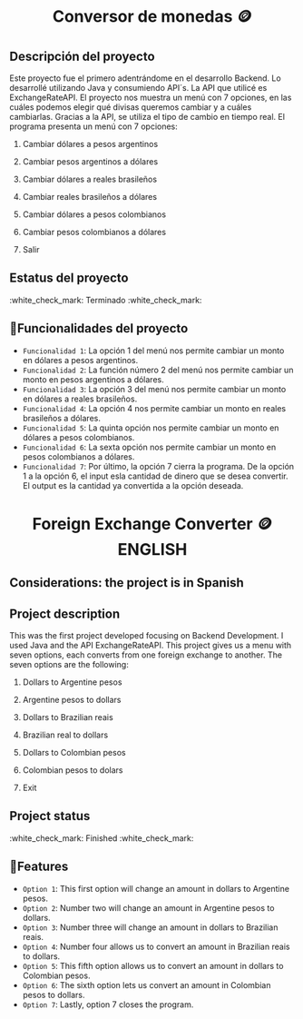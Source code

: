 <h1 align="center"> Conversor de monedas 🪙 </h1>

<h2>Descripción del proyecto</h2>
Este proyecto fue el primero adentrándome en el desarrollo Backend. Lo desarrollé utilizando Java y consumiendo API´s. La API que utilicé es ExchangeRateAPI. El proyecto nos muestra un menú con 7 opciones, en las cuáles podemos elegir qué divisas queremos cambiar y a cuáles cambiarlas. Gracias a la API, se utiliza el tipo de cambio en tiempo real.
El programa presenta un menú con 7 opciones:

  1. Cambiar dólares a pesos argentinos
     
  2. Cambiar pesos argentinos a dólares
     
  3. Cambiar dólares a reales brasileños
     
  4. Cambiar reales brasileños a dólares
     
  5. Cambiar dólares a pesos colombianos
      
  6. Cambiar pesos colombianos a dólares

  7. Salir


<h2>Estatus del proyecto</h2>
:white_check_mark: Terminado :white_check_mark:

## :hammer:Funcionalidades del proyecto

- `Funcionalidad 1`: La opción 1 del menú nos permite cambiar un monto en dólares a pesos argentinos.
-  `Funcionalidad 2`: La función número 2 del menú nos permite cambiar un monto en pesos argentinos a dólares.
-  `Funcionalidad 3`: La opción 3 del menú nos permite cambiar un monto en dólares a reales brasileños.
-  `Funcionalidad 4`: La opción 4 nos permite cambiar un monto en reales brasileños a dólares.
-  `Funcionalidad 5`: La quinta opción nos permite cambiar un monto en dólares a pesos colombianos.
-  `Funcionalidad 6`: La sexta opción nos permite cambiar un monto en pesos colombianos a dólares.
-  `Funcionalidad 7`: Por último, la opción 7 cierra la programa.
De la opción 1 a la opción 6, el input esla cantidad de dinero que se desea convertir. El output es la cantidad ya convertida a la opción deseada.


<h1 align="center"> Foreign Exchange Converter 🪙 ENGLISH</h1>

<h2> Considerations: the project is in Spanish</h2>
<h2>Project description</h2>
This was the first project developed focusing on Backend Development. I used Java and the API ExchangeRateAPI. This project gives us a menu with seven options, each converts from one foreign exchange to another.
The seven options are the following:

  1. Dollars to Argentine pesos
     
  2. Argentine pesos to dollars
     
  3. Dollars to Brazilian reais
     
  4. Brazilian real to dollars
     
  5. Dollars to Colombian pesos

  6. Colombian pesos to dolars
      
  7. Exit

<h2>Project status</h2>
:white_check_mark: Finished :white_check_mark:


## :hammer:Features

- `Option 1`: This first option will change an amount in dollars to Argentine pesos.
- `Option 2`: Number two will change an amount in Argentine pesos to dollars.
-  `Option 3`: Number three will change an amount in dollars to Brazilian reais.
-  `Option 4`: Number four allows us to convert an amount in Brazilian reais to dollars.
-  `Option 5`: This fifth option allows us to convert an amount in dollars to Colombian pesos.
-  `Option 6`: The sixth option lets us convert an amount in Colombian pesos to dollars.
-  `Option 7`: Lastly, option 7 closes the program.
